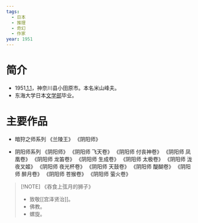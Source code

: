 ```yaml
---
tags:
  - 日本
  - 推理
  - 奇幻
  - 作家
year: 1951
---
```

# 简介

- 1951[.1.1](2024-01-01.md)，神奈川县小田原市。本名米山峰夫。
- 东海大学日本[文学部](文学部.md)毕业。
# 主要作品

- 暗狩之师系列
《兰陵王》
《阴阳师》

- 阴阳师系列
《阴阳师》
《阴阳师 飞天卷》
《阴阳师 付丧神卷》
《阴阳师 凤凰卷》
《阴阳师 龙笛卷》
《阴阳师 生成卷》
《阴阳师 太极卷》
《阴阳师 泷夜叉姬》
《阴阳师 夜光杯卷》
《阴阳师 天鼓卷》
《阴阳师 醍醐卷》
《阴阳师 醉月卷》
《阴阳师 苍猴卷》
《阴阳师 萤火卷》


> [!NOTE] 《吞食上弦月的狮子》
>- 致敬[[宫泽贤治]]。
>- 佛教。
>- 螺旋。
